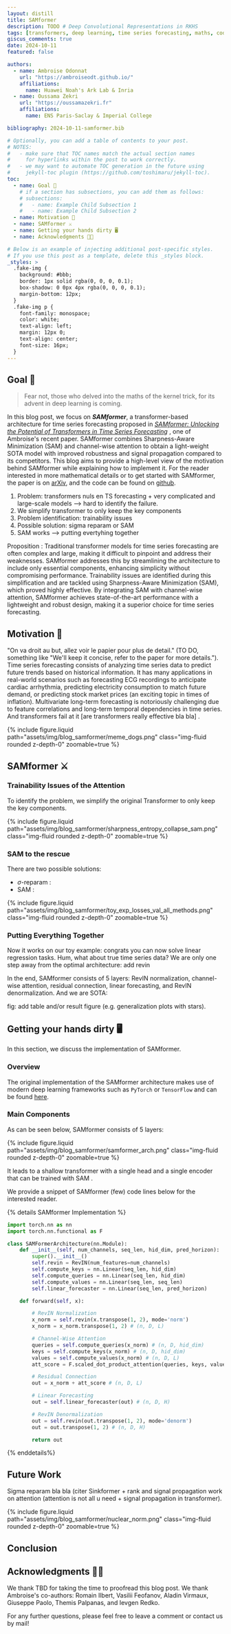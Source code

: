 ```yaml
---
layout: distill
title: SAMformer
description: TODO # Deep Convolutional Representations in RKHS
tags: [transformers, deep learning, time series forecasting, maths, code]
giscus_comments: true
date: 2024-10-11
featured: false

authors:
  - name: Ambroise Odonnat
    url: "https://ambroiseodt.github.io/"
    affiliations:
      name: Huawei Noah's Ark Lab & Inria
  - name: Oussama Zekri
    url: "https://oussamazekri.fr"
    affiliations:
      name: ENS Paris-Saclay & Imperial College

bibliography: 2024-10-11-samformer.bib

# Optionally, you can add a table of contents to your post.
# NOTES:
#   - make sure that TOC names match the actual section names
#     for hyperlinks within the post to work correctly.
#   - we may want to automate TOC generation in the future using
#     jekyll-toc plugin (https://github.com/toshimaru/jekyll-toc).
toc:
  - name: Goal 🚀 
    # if a section has subsections, you can add them as follows:
    # subsections:
    #   - name: Example Child Subsection 1
    #   - name: Example Child Subsection 2
  - name: Motivation 🔎
  - name: SAMformer ⚔️
  - name: Getting your hands dirty 🖥️
  - name: Acknowledgments 🙏🏾

# Below is an example of injecting additional post-specific styles.
# If you use this post as a template, delete this _styles block.
_styles: >
  .fake-img {
    background: #bbb;
    border: 1px solid rgba(0, 0, 0, 0.1);
    box-shadow: 0 0px 4px rgba(0, 0, 0, 0.1);
    margin-bottom: 12px;
  }
  .fake-img p {
    font-family: monospace;
    color: white;
    text-align: left;
    margin: 12px 0;
    text-align: center;
    font-size: 16px;
  }
---
```


## <a id="goal"></a>Goal 🚀
> Fear not, those who delved into the maths of the kernel trick, for its advent in deep learning is coming.

In this blog post, we focus on ***SAMformer***, a transformer-based architecture for time series forecasting proposed in [*SAMformer: Unlocking the Potential of Transformers in Time Series Forecasting*](https://arxiv.org/pdf/2402.10198) <d-cite key="pmlr-v235-ilbert24a"></d-cite>, one of Ambroise's recent paper. SAMformer combines Sharpness-Aware Minimization (SAM) <d-cite key="foret2021sharpnessaware"></d-cite> and channel-wise attention to obtain a light-weight SOTA model with improved robustness and signal propagation compared to its competitors. This blog aims to provide a high-level view of the motivation behind SAMformer while explaining how to implement it. For the reader interested in more mathematical details or to get started with SAMformer, the paper is on [arXiv](https://arxiv.org/pdf/2402.10198), and the code can be found on [github](https://github.com/romilbert/samformer).

1) Problem: transformers nuls en TS forecasting + very complicated and large-scale models --> hard to identify the failure.
2) We simplify transformer to only keep the key components
3) Problem identification: trainability issues
4) Possible solution: sigma reparam or SAM
5) SAM works --> putting evertyhing together

Proposition : Traditional transformer models for time series forecasting are often complex and large, making it difficult to pinpoint and address their weaknesses. SAMformer addresses this by streamlining the architecture to include only essential components, enhancing simplicity without compromising performance. Trainability issues are identified during this simplification and are tackled using Sharpness-Aware Minimization (SAM), which proved highly effective. By integrating SAM with channel-wise attention, SAMformer achieves state-of-the-art performance with a lightweight and robust design, making it a superior choice for time series forecasting.

## Motivation 🔎
"On va droit au but, allez voir le papier pour plus de detail." (TO DO, something like "We'll keep it concise, refer to the paper for more details."). 
Time series forecasting consists of analyzing time series data to predict future trends based on historical information. It has many applications in real-world scenarios such as forecasting ECG recordings to anticipate cardiac arrhythmia, predicting electricity consumption to match future demand, or predicting stock market prices (an exciting topic in times of inflation). Multivariate long-term forecasting is notoriously challenging due to feature correlations and long-term temporal dependencies in time series. And transformers fail at it [are transformers really effective bla bla] <d-cite key="zeng2022transformerseffectivetimeseries"></d-cite>.

{% include figure.liquid path="assets/img/blog_samformer/meme_dogs.png" class="img-fluid rounded z-depth-0" zoomable=true %}

## SAMformer ⚔️

### Trainability Issues of the Attention
To identify the problem, we simplify the original Transformer <d-cite key="vaswani2017"></d-cite> to only keep the key components.

{% include figure.liquid path="assets/img/blog_samformer/sharpness_entropy_collapse_sam.png" class="img-fluid rounded z-depth-0" zoomable=true %}


### SAM to the rescue
There are two possible solutions:
- $\sigma$-reparam <d-cite key="zhai2023sigmareparam"></d-cite>:
- SAM <d-cite key="foret2021sharpnessaware"></d-cite>:

{% include figure.liquid path="assets/img/blog_samformer/toy_exp_losses_val_all_methods.png" class="img-fluid rounded z-depth-0" zoomable=true %}

### Putting Everything Together
Now it works on our toy example: congrats you can now solve linear regression tasks. Hum, what about true time series data? We are only one step away from the optimal architecture: add revin <d-cite key="kim2022reversible"></d-cite>

In the end, SAMformer consists of 5 layers: RevIN normalization, channel-wise attention, residual connection, linear forecasting, and RevIN denormalization. And we are SOTA: 

fig: add table and/or result figure (e.g. generalization plots with stars).

## Getting your hands dirty 🖥️
In this section, we discuss the implementation of SAMformer. 

### Overview
The original implementation of the SAMformer architecture makes use of modern deep learning frameworks such as `PyTorch` or `TensorFlow` and can be found [here](https://github.com/romilbert/samformer).

### Main Components
As can be seen below, SAMformer consists of 5 layers:

{% include figure.liquid path="assets/img/blog_samformer/samformer_arch.png" class="img-fluid rounded z-depth-0" zoomable=true %}

It leads to a shallow transformer with a single head and a single encoder that can be trained with SAM <d-cite key="foret2021sharpnessaware"></d-cite>. 

We provide a snippet of SAMformer (few) code lines below for the interested reader. 

{% details SAMformer Implementation %}
```python
import torch.nn as nn
import torch.nn.functional as F

class SAMFormerArchitecture(nn.Module):
    def __init__(self, num_channels, seq_len, hid_dim, pred_horizon):
        super().__init__()
        self.revin = RevIN(num_features=num_channels)
        self.compute_keys = nn.Linear(seq_len, hid_dim)
        self.compute_queries = nn.Linear(seq_len, hid_dim)
        self.compute_values = nn.Linear(seq_len, seq_len)
        self.linear_forecaster = nn.Linear(seq_len, pred_horizon)

    def forward(self, x):

        # RevIN Normalization
        x_norm = self.revin(x.transpose(1, 2), mode='norm') 
        x_norm = x_norm.transpose(1, 2) # (n, D, L)

        # Channel-Wise Attention
        queries = self.compute_queries(x_norm) # (n, D, hid_dim)
        keys = self.compute_keys(x_norm) # (n, D, hid_dim)
        values = self.compute_values(x_norm) # (n, D, L)
        att_score = F.scaled_dot_product_attention(queries, keys, values) # (n, D, L)

        # Residual Connection
        out = x_norm + att_score # (n, D, L)

        # Linear Forecasting
        out = self.linear_forecaster(out) # (n, D, H)

        # RevIN Denormalization
        out = self.revin(out.transpose(1, 2), mode='denorm')
        out = out.transpose(1, 2) # (n, D, H)

        return out
```
{% enddetails%}

## Future Work
Sigma reparam bla bla (citer Sinkformer <d-cite key="pmlr-v151-sander22a"></d-cite> + rank and signal propagation work on attention (attention is not all u need + signal propagation in transformer).

{% include figure.liquid path="assets/img/blog_samformer/nuclear_norm.png" class="img-fluid rounded z-depth-0" zoomable=true %}

## Conclusion
## <a id="acknowledgments"></a>Acknowledgments 🙏🏾

We thank TBD for taking the time to proofread this blog post. We thank Ambroise's co-authors: Romain Ilbert, Vasilii Feofanov, Aladin Virmaux, Giuseppe Paolo, Themis Palpanas, and Ievgen Redko. 

For any further questions, please feel free to leave a comment or contact us by mail!
